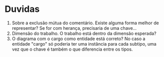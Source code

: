 # Duvidas

1. Sobre a exclusão mútua do comentário. Existe alguma forma melhor de
   representar? Se for com herança, precisaria de uma chave...
2. Dimensão do trabalho. O trabalho está dentro da dimensão esperada?
3. O diagrama com o cargo como entidade está correto? No caso a entidade
   "cargo" só poderia ter uma instância para cada subtipo, uma vez que o chave
   é também o que diferencia entre os tipos.
